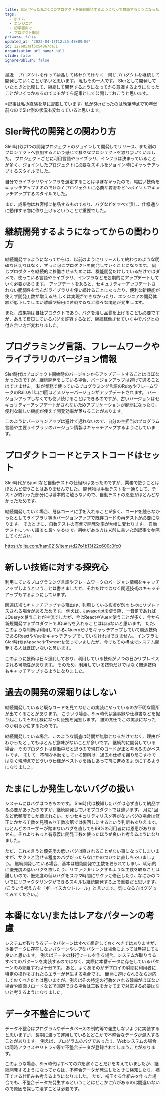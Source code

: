 ```yaml
---
title: SIerだった私が1つのプロダクトを継続開発するようになって意識するようになったこと
tags:
  - ポエム
  - エンジニア
  - 初学者向け
  - プロダクト開発
private: false
updated_at: '2022-04-19T12:25:48+09:00'
id: 1276853af5c54867ca71
organization_url_name: null
slide: false
ignorePublish: false
---
```

最近、プロダクトを作って納品して終わりではなく、同じプロダクトを継続して開発していくことが多いと思います。
私もその一人です。
SIerとして開発していたときと比較して、継続して開発するようになってから意識するようになったことがいくつかあるのでメモがてら記事として公開しておこうと思います。

※記事は私の経験を基に記載しています。私がSIerだったのは執筆時点で10年弱前なのでSIer側の状況も変わっていると思います。

# SIer時代の開発との関わり方
SIer時代は1つの開発プロジェクトのジョインして開発してリリース、また別のプロジェクトへ参加するという感じで様々なプロジェクトを渡り歩いていました。
プロジェクトごとに利用言語やライブラリ、インフラは決まっていることが多く、ジョインしたプロジェクトに必要なスキルをジョイン時にキャッチアップするスタイルでした。

自分でライブラリやインフラを選定することはほぼなかったので、幅広い技術をキャッチアップするのではなくプロジェクトに必要な技術をピンポイントでキャッチアップするスタイルでした。

また、成果物はお客様に納品するものであり、バグなどをすべて潰し、仕様通りに動作する物に作り上げるということが重要でした。

# 継続開発するようになってからの関わり方
継続開発するようになってからは、以前のようにリリースして終わりのような明確な区切りはなく、ずっと同じプロダクトを開発していくことになります。
同じプロダクトを継続的に稼働させるためには、機能開発だけしているだけではダメで、使っている言語やライブラリ、インフラなどを定期的にアップデートしていく必要があります。
アップデートを怠ると、セキュリティーアップデートされない脆弱性を含んだライブラリを使い続けることになったり、便利な新機能が使えず開発工数が増える/もしくは実現ができなかったり、エンジニアの開発体験が低下してしまい離職や採用に苦戦するなど様々な問題が発生します。

また、成果物は自社プロダクトであり、バグを潰し品質を上げることも必要ですが、あえて検知しているバグを許容するなど、継続稼働させていく中でバグとの付き合い方が変わりました。

# プログラミング言語、フレームワークやライブラリのバージョン情報
SIer時代はプロジェクト開始時のバージョンからアップデートすることはほぼなかったのですが、継続開発をしている場合、バージョンアップは避けて通ることはできません。
私が業務で使っているプログラミング言語のRubyやフレームワークのRailsも1年に1回ほどメジャーバージョンがアップデートされます。
バージョンアップしなくても使い続けることはできるのですが、古いバージョンはセキュリティーアップデートがされないためアプリケーションが脆弱になったり、便利な新しい機能が使えず開発効率が落ちることがあります。

このようにバージョンアップは避けて通れないので、自分の主担当のプログラム言語や主要ライブラリのバージョン情報はキャッチアップするようにしています。

# プロダクトコードとテストコードはセット
SIer時代からjunitなど自動テストの仕組みはあったのですが、業務で使うことはほとんど使うことはありませんでした。
開発物は手動テストを一通りして、テストが終わった部分には基本的に触らないので、自動テストの恩恵がほとんどなかったためです。

継続開発していく場合、既存コードに手を入れることが多く、コードを触らなかったとしてライブラリ等のバージョンアップで既存コードの再テストが必要になります。
そのときに、自動テストの有無で開発効率が大幅に変わります。
自動テストについて語ると長くなるので、興味がある方は以前に書いた別記事を参照してください。

https://qiita.com/ham0215/items/d27c4b13f22c600c0fc0

# 新しい技術に対する探究心
利用しているプログラミング言語やフレームワークのバージョン情報をキャッチアップしようということは書きましたが、それだけではなく関連技術のキャッチアップもするようにしています。

関連技術もキャッチアップする理由は、利用している技術が別のものにリプレイスされる場合があるためです。
例えば、Javascriptを使う際、一昔前であればJQueryを使うことが主流でしたが、今はReactやVueを使うことが多く、今から新規開発するプロダクトでJQueryを入れることはほぼないと思います。
ただ、このような判断は利用しているJQueryだけをキャッチアップしていて周辺技術であるReactやVueをキャッチアップでしていなければできません。
インフラもSIer時代はApacheやTomcatを使っていましたが、今でもその構成でシステム開発する人はほぼいないと思います。

このように技術は日々進化しており、利用している技術がいつの日かリプレイスされる可能性があります。
そのため、利用している技術だけではなく関連技術もキャッチアップするようになりました。

# 過去の開発の深堀りはしない
継続開発していると既存コードを見てなぜこの実装になっているのか不明な箇所が出てくることがあります。
こういう場合、SIer時代は議事録や仕様書などを掘り起こしてその仕様になった証拠を発掘します。
誰の責任でこの実装になったのか明らかにするためです。

継続開発している場合、このような調査は時間が無駄になるだけでなく、理由がわかったとしてもほとんど意味がないことが多いです。
継続的に開発している場合、そのプロダクトは稼働中だと思うので現在のコードが正と考えるのがベストです。
そして、不明な挙動をしている箇所は、過去の仕様を掘り起こすのではなく現時点でどういう仕様がベストかを話しあって前に進めるようにするようになりました。

# たまにしか発生しないバグの扱い
システムにはバグはつきものです。
SIer時代は検知したバグは必ず直して納品する必要があったのですが、継続開発しているプロダクトでは違います。
月に1回など低頻度でしか踏まれない、かつセキュリティリスク等がないバグの場合は修正にかかる工数を見積もり工数次第では後回しにするという判断もありえます。
ほとんどのユーザーが踏まないバグを直しても99%の利用者には恩恵がありません。それよりもっと有意義に開発工数を使ったほうが良いと考えるようになりました。

ただ、これを言うと優先度の低いバグは直されることがない事になってしまいますが、サクッと治せる程度のバグだったらなにかのついでに直しちゃいましょう。
継続開発している場合、基本は機能開発で工数を取られてしまい、明示的に優先度の低いバグを直したり、リファクタリングするような工数を取ることは難しいので、優先度の低いバグをスキマ時間にサクッと修正したり、なにかのついでにリファクタリングができるスキルも継続開発する上で重要だと思います。
(こういう考え方を「ボーイスカウトルール」と言います。気になる方はググってみてください。)

# 本番にない/またはレアなパターンの考慮
システムが取りうるデータパターンはすべて想定しておくべきではありますが、本番データに存在しないパターンやレアなパターンは場合によっては無視しても良いと思います。
例えばデータの移行ツールを作る場合、システムが取りうるすべてのパターンを実装するのではなく、実際に本番データに存在しているパターンのみ網羅すれば十分です。
あと、よくあるのがデプロイの瞬間に利用者に特定の操作をされたらエラーが発生する場合です。
簡単に避けられるなら対応しておくべきだとは思いますが、例えばその特定の行動をされる確率がほぼない場合や画面リロードなどで回避できる場合は工数をかけてまで対応する必要はないと考えるようになりました。

# データ不整合について
データ不整合はプログラムやデータベースの制約等で発生しないように実装すると思いますが、長期に渡って運用しているとどこかで不整合なデータが混入することがあります。
例えば、プログラムのバグであったり、Webシステムの場合は同時アクセスやリトライ等で不整合データが登録されてしまうことがあります。

このような場合、SIer時代はすべての穴を塞ぐことだけを考えていましたが、継続開発するようになってからは、不整合データが発生したときに検知したり、補正できる仕組みも考えるようになりました。
ただ、補正する仕組みを作った場合でも、不整合データだ発生するということはどこかに穴があるのは間違いないので原因を探して潰すことは必要です。
